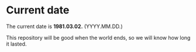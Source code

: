 # Current date

The current date is **1981.03.02.** (YYYY.MM.DD.)

This repository will be good when the world ends, so we will know how long it lasted.